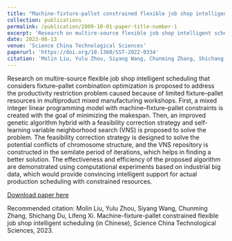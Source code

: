 ```yaml
---
title: "Machine-fixture-pallet constrained flexible job shop intelligent scheduling (in Chinese)"
collection: publications
permalink: /publication/2009-10-01-paper-title-number-1
excerpt: 'Research on multire-source flexible job shop intelligent scheduling that considers fixture–pallet combination optimization is proposed to address the productivity restriction problem caused because of limited fixture–pallet resources in multiproduct mixed manufacturing workshops. First, a mixed integer linear programming model with machine–fixture–pallet constraints is created with the goal of minimizing the makespan. Then, an improved genetic algorithm hybrid with a feasibility correction strategy and self-learning variable neighborhood search (VNS) is proposed to solve the problem. The feasibility correction strategy is designed to solve the potential conflicts of chromosome structure, and the VNS repository is constructed in the semilate period of iterations, which helps in finding a better solution. The effectiveness and efficiency of the proposed algorithm are demonstrated using computational experiments based on industrial big data, which would provide convincing intelligent support for actual production scheduling with constrained resources.'
date: 2023-06-13
venue: 'Science China Technological Sciences'
paperurl: 'https://doi.org/10.1360/SST-2022-0334'
citation: 'Molin Liu, Yulu Zhou, Siyang Wang, Chunming Zhang, Shichang Du, Lifeng Xi. Machine-fixture-pallet constrained flexible job shop intelligent scheduling (in Chinese), Science China Technological Sciences, 2023'
---
```

Research on multire-source flexible job shop intelligent scheduling that considers fixture–pallet combination optimization is proposed to address the productivity restriction problem caused because of limited fixture–pallet resources in multiproduct mixed manufacturing workshops. First, a mixed integer linear programming model with machine–fixture–pallet constraints is created with the goal of minimizing the makespan. Then, an improved genetic algorithm hybrid with a feasibility correction strategy and self-learning variable neighborhood search (VNS) is proposed to solve the problem. The feasibility correction strategy is designed to solve the potential conflicts of chromosome structure, and the VNS repository is constructed in the semilate period of iterations, which helps in finding a better solution. The effectiveness and efficiency of the proposed algorithm are demonstrated using computational experiments based on industrial big data, which would provide convincing intelligent support for actual production scheduling with constrained resources.

[Download paper here](http://molinliu.github.io/files/sciengine.pdf)

Recommended citation: Molin Liu, Yulu Zhou, Siyang Wang, Chunming Zhang, Shichang Du, Lifeng Xi. Machine-fixture-pallet constrained flexible job shop intelligent scheduling (in Chinese), Science China Technological Sciences, 2023.
